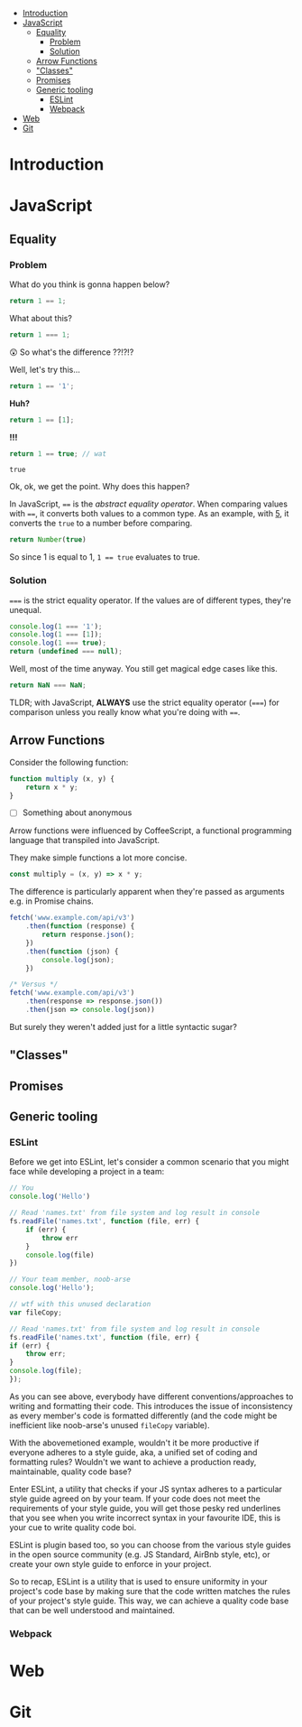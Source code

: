 - [Introduction](#sec-1)
- [JavaScript](#sec-2)
  - [Equality](#sec-2-1)
    - [Problem](#sec-2-1-1)
    - [Solution](#sec-2-1-2)
  - [Arrow Functions](#sec-2-2)
  - ["Classes"](#sec-2-3)
  - [Promises](#sec-2-4)
  - [Generic tooling](#sec-2-5)
    - [ESLint](#sec-2-5-1)
    - [Webpack](#sec-2-5-2)
- [Web](#sec-3)
- [Git](#sec-4)


# Introduction<a id="sec-1"></a>

# JavaScript<a id="sec-2"></a>

## Equality<a id="sec-2-1"></a>

### Problem<a id="sec-2-1-1"></a>

What do you think is gonna happen below?

```js
return 1 == 1;
```

What about this?

```js
return 1 === 1;
```

😲 So what's the difference ??!?!?

Well, let's try this&#x2026;

```js
return 1 == '1';
```

**Huh?**

```js
return 1 == [1];
```

**!!!**

```js
return 1 == true; // wat
```

    true

Ok, ok, we get the point. Why does this happen?

In JavaScript, `==` is the *abstract equality operator*. When comparing values with `==`, it converts both values to a common type. As an example, with [5](#org793ab51), it converts the `true` to a number before comparing.

```js
return Number(true)
```

So since 1 is equal to 1, `1 == true` evaluates to true.

### Solution<a id="sec-2-1-2"></a>

`===` is the strict equality operator. If the values are of different types, they're unequal.

```js
console.log(1 === '1');
console.log(1 === [1]);
console.log(1 === true);
return (undefined === null);
```

Well, most of the time anyway. You still get magical edge cases like this.

```js
return NaN === NaN;
```

TLDR; with JavaScript, **ALWAYS** use the strict equality operator (`===`) for comparison unless you really know what you're doing with `==`.

## Arrow Functions<a id="sec-2-2"></a>

Consider the following function:

```js
function multiply (x, y) {
    return x * y;
}
```

-   [ ] Something about anonymous

Arrow functions were influenced by CoffeeScript, a functional programming language that transpiled into JavaScript.

They make simple functions a lot more concise.

```js
const multiply = (x, y) => x * y;
```

The difference is particularly apparent when they're passed as arguments e.g. in Promise chains.

```js
fetch('www.example.com/api/v3')
    .then(function (response) {
        return response.json();
    })
    .then(function (json) {
        console.log(json);
    })

/* Versus */
fetch('www.example.com/api/v3')
    .then(response => response.json())
    .then(json => console.log(json))
```

But surely they weren't added just for a little syntactic sugar?

## "Classes"<a id="sec-2-3"></a>

## Promises<a id="sec-2-4"></a>

## Generic tooling<a id="sec-2-5"></a>

### ESLint<a id="sec-2-5-1"></a>

Before we get into ESLint, let's consider a common scenario that you might face while developing a project in a team:

```js
// You
console.log('Hello')

// Read 'names.txt' from file system and log result in console
fs.readFile('names.txt', function (file, err) {
    if (err) {
        throw err
    }
    console.log(file)
})
```

```js
// Your team member, noob-arse
console.log('Hello');

// wtf with this unused declaration
var fileCopy;

// Read 'names.txt' from file system and log result in console
fs.readFile('names.txt', function (file, err) {
if (err) {
    throw err;
}
console.log(file);
});
```

As you can see above, everybody have different conventions/approaches to writing and formatting their code. This introduces the issue of inconsistency as every member's code is formatted differently (and the code might be inefficient like noob-arse's unused `fileCopy` variable). 

With the abovemetioned example, wouldn't it be more productive if everyone adheres to a style guide, aka, a unified set of coding and formatting rules? Wouldn't we want to achieve a production ready, maintainable, quality code base?

Enter ESLint, a utility that checks if your JS syntax adheres to a particular style guide agreed on by your team. If your code does not meet the requirements of your style guide, you will get those pesky red underlines that you see when you write incorrect syntax in your favourite IDE, this is your cue to write quality code boi.

ESLint is plugin based too, so you can choose from the various style guides in the open source community (e.g. JS Standard, AirBnb style, etc), or create your own style guide to enforce in your project.

So to recap, ESLint is a utility that is used to ensure uniformity in your project's code base by making sure that the code written matches the rules of your project's style guide. This way, we can achieve a quality code base that can be well understood and maintained. 

### Webpack<a id="sec-2-5-2"></a>

# Web<a id="sec-3"></a>

# Git<a id="sec-4"></a>
